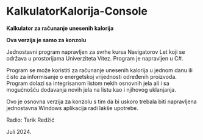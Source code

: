 # KalkulatorKalorija-Console
**Kalkulator za računanje unesenih kalorija**

**Ova verzija je samo za konzolu**

Jednostavni program napravljen za svrhe kursa Navigatorov Let koji se održava u prostorijama Univerziteta Vitez.
Program je napravljen u C#.

Program se može koristiti za računanje unesenih kalorija u jednom danu ili čisto za informisanje o energetskoj vrijednosti određenih proizvoda.
Program dolazi sa integrisanom listom nekih osnovnih jela ali i sa mogućnošću dodavanja novih jela na listu kao i njihovog uklanjanja.

Ovo je osnovna verzija za konzolu s tim da bi uskoro trebala biti napravljena jednostavna Windows aplikacija radi lakše upotrebe.

Radio: Tarik Redžić 

Juli 2024.
